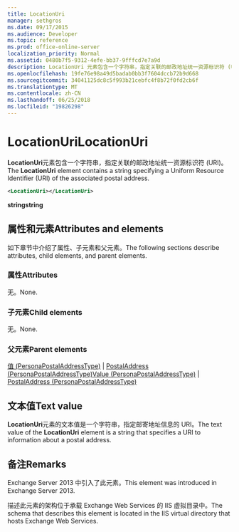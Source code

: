 ```yaml
---
title: LocationUri
manager: sethgros
ms.date: 09/17/2015
ms.audience: Developer
ms.topic: reference
ms.prod: office-online-server
localization_priority: Normal
ms.assetid: 0480b7f5-9312-4efe-bb37-9fffcd7e7a9d
description: LocationUri 元素包含一个字符串，指定关联的邮政地址统一资源标识符 (URI)。
ms.openlocfilehash: 19fe76e98a49d5badab0bb3f7604dccb72b9d668
ms.sourcegitcommit: 34041125dc8c5f993b21cebfc4f8b72f0fd2cb6f
ms.translationtype: MT
ms.contentlocale: zh-CN
ms.lasthandoff: 06/25/2018
ms.locfileid: "19826298"
---
```

# <a name="locationuri"></a><span data-ttu-id="8da82-103">LocationUri</span><span class="sxs-lookup"><span data-stu-id="8da82-103">LocationUri</span></span>

<span data-ttu-id="8da82-104">**LocationUri**元素包含一个字符串，指定关联的邮政地址统一资源标识符 (URI)。</span><span class="sxs-lookup"><span data-stu-id="8da82-104">The **LocationUri** element contains a string specifying a Uniform Resource Identifier (URI) of the associated postal address.</span></span> 
  
```XML
<LocationUri></LocationUri>
```

 <span data-ttu-id="8da82-105">**string**</span><span class="sxs-lookup"><span data-stu-id="8da82-105">**string**</span></span>
## <a name="attributes-and-elements"></a><span data-ttu-id="8da82-106">属性和元素</span><span class="sxs-lookup"><span data-stu-id="8da82-106">Attributes and elements</span></span>

<span data-ttu-id="8da82-107">如下章节中介绍了属性、子元素和父元素。</span><span class="sxs-lookup"><span data-stu-id="8da82-107">The following sections describe attributes, child elements, and parent elements.</span></span>
  
### <a name="attributes"></a><span data-ttu-id="8da82-108">属性</span><span class="sxs-lookup"><span data-stu-id="8da82-108">Attributes</span></span>

<span data-ttu-id="8da82-109">无。</span><span class="sxs-lookup"><span data-stu-id="8da82-109">None.</span></span>
  
### <a name="child-elements"></a><span data-ttu-id="8da82-110">子元素</span><span class="sxs-lookup"><span data-stu-id="8da82-110">Child elements</span></span>

<span data-ttu-id="8da82-111">无。</span><span class="sxs-lookup"><span data-stu-id="8da82-111">None.</span></span>
  
### <a name="parent-elements"></a><span data-ttu-id="8da82-112">父元素</span><span class="sxs-lookup"><span data-stu-id="8da82-112">Parent elements</span></span>

<span data-ttu-id="8da82-113">[值 (PersonaPostalAddressType)](value-personapostaladdresstype.md) | [PostalAddress (PersonaPostalAddressType)](postaladdress-personapostaladdresstype.md)</span><span class="sxs-lookup"><span data-stu-id="8da82-113">[Value (PersonaPostalAddressType)](value-personapostaladdresstype.md) | [PostalAddress (PersonaPostalAddressType)](postaladdress-personapostaladdresstype.md)</span></span>
  
## <a name="text-value"></a><span data-ttu-id="8da82-114">文本值</span><span class="sxs-lookup"><span data-stu-id="8da82-114">Text value</span></span>

<span data-ttu-id="8da82-115">**LocationUri**元素的文本值是一个字符串，指定邮寄地址信息的 URI。</span><span class="sxs-lookup"><span data-stu-id="8da82-115">The text value of the **LocationUri** element is a string that specifies a URI to information about a postal address.</span></span> 
  
## <a name="remarks"></a><span data-ttu-id="8da82-116">备注</span><span class="sxs-lookup"><span data-stu-id="8da82-116">Remarks</span></span>

<span data-ttu-id="8da82-117">Exchange Server 2013 中引入了此元素。</span><span class="sxs-lookup"><span data-stu-id="8da82-117">This element was introduced in Exchange Server 2013.</span></span>
  
<span data-ttu-id="8da82-118">描述此元素的架构位于承载 Exchange Web Services 的 IIS 虚拟目录中。</span><span class="sxs-lookup"><span data-stu-id="8da82-118">The schema that describes this element is located in the IIS virtual directory that hosts Exchange Web Services.</span></span>
  

